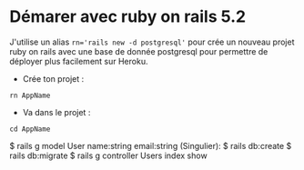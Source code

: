 # Démarer avec ruby on rails 5.2

J'utilise un alias 
``
rn='rails new -d postgresql'
``
pour crée un nouveau projet ruby on rails avec une base de donnée postgresql pour permettre de déployer plus facilement sur Heroku.

- Crée ton projet :
```shell
rn AppName
```
- Va dans le projet :
```shell
cd AppName
```
$ rails g model User name:string email:string (Singulier):
$ rails db:create 
$ rails db:migrate
$ rails g controller Users index show
